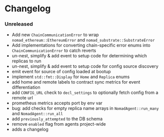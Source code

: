 # Changelog

### Unreleased

- Add new `ChainCommunicationError` to wrap `nomad_ethereum::EthereumError` and `nomad_substrate::SubstrateError`
- Add implementations for converting chain-specific error enums into `ChainCommunicationError` to catch reverts
- un-nest, simplify & add event to setup code for determining which replicas to
  run
- un-nest, simplify & add event to setup code for config source discovery
- emit event for source of config loaded at bootup
- implement `std::fmt::Display` for `Home` and `Replica` enums
- add home and remote labels to contract sync metrics for event differentiation
- add `CONFIG_URL` check to `decl_settings` to optionally fetch config from a remote url
- prometheus metrics accepts port by env var
- bug: add checks for empty replica name arrays in `NomadAgent::run_many` and
  `NomadAgent::run_all`
- add `previously_attempted` to the DB schema
- remove `enabled` flag from agents project-wide
- adds a changelog
